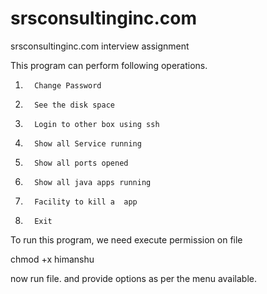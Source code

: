 srsconsultinginc.com
====================

srsconsultinginc.com interview assignment

This program can perform following operations.

1.       Change Password

2.       See the disk space

3.       Login to other box using ssh

4.       Show all Service running

5.       Show all ports opened

6.       Show all java apps running

7.       Facility to kill a  app

8.       Exit

To run this program, we need execute permission on file

chmod +x himanshu

now run file. and provide options as per the menu available.

